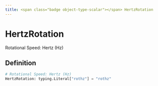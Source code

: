 ```yaml
---
title: <span class="badge object-type-scalar"></span> HertzRotation
---
```

# <span class="badge object-type-scalar"></span> HertzRotation

Rotational Speed: Hertz (Hz)

## Definition

```python
# Rotational Speed: Hertz (Hz)
HertzRotation: typing.Literal["rothz"] = "rothz"
```
